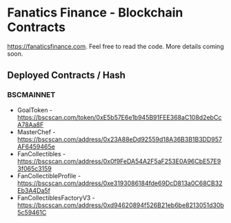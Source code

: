 # Fanatics Finance - Blockchain Contracts

https://fanaticsfinance.com. Feel free to read the code. More details coming soon.

## Deployed Contracts / Hash

### BSCMAINNET

- GoalToken - https://bscscan.com/token/0xE5b57E6e1b945B91FEE368aC108d2ebCcA78Aa8F
- MasterChef - https://bscscan.com/address/0x23A88eDd92559d18A36B3B1B3DD957AF6459465e
- FanCollectibles - https://bscscan.com/address/0x0f9FeDA54A2F5aF253E0A96CbE57E93f065c3159
- FanCollectibleProfile - https://bscscan.com/address/0xe3193086184fde69DcD813a0C68CB32Eb3A4Da5f
- FanCollectiblesFactoryV3 - https://bscscan.com/address/0xd94620894f526B21eb6be8213051d30b5c59461C
